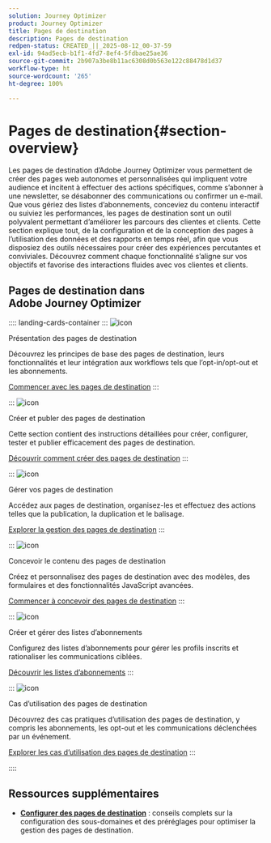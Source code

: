 ```yaml
---
solution: Journey Optimizer
product: Journey Optimizer
title: Pages de destination
description: Pages de destination
redpen-status: CREATED_||_2025-08-12_00-37-59
exl-id: 94ad5ecb-b1f1-4fd7-8ef4-5fdbae25ae36
source-git-commit: 2b907a3be8b11ac6308d0b563e122c88478d1d37
workflow-type: ht
source-wordcount: '265'
ht-degree: 100%

---
```


# Pages de destination{#section-overview}

Les pages de destination d’Adobe Journey Optimizer vous permettent de créer des pages web autonomes et personnalisées qui impliquent votre audience et incitent à effectuer des actions spécifiques, comme s’abonner à une newsletter, se désabonner des communications ou confirmer un e-mail. Que vous gériez des listes d’abonnements, conceviez du contenu interactif ou suiviez les performances, les pages de destination sont un outil polyvalent permettant d’améliorer les parcours des clientes et clients. Cette section explique tout, de la configuration et de la conception des pages à l’utilisation des données et des rapports en temps réel, afin que vous disposiez des outils nécessaires pour créer des expériences percutantes et conviviales. Découvrez comment chaque fonctionnalité s’aligne sur vos objectifs et favorise des interactions fluides avec vos clientes et clients.

## Pages de destination dans Adobe Journey Optimizer

:::: landing-cards-container
:::
![icon](https://cdn.experienceleague.adobe.com/icons/book.svg?lang=fr)

Présentation des pages de destination

Découvrez les principes de base des pages de destination, leurs fonctionnalités et leur intégration aux workflows tels que l’opt-in/opt-out et les abonnements.

[Commencer avec les pages de destination](../using/landing-pages/get-started-lp.md)
:::

:::
![icon](https://cdn.experienceleague.adobe.com/icons/circle-play.svg?lang=fr)

Créer et publer des pages de destination

Cette section contient des instructions détaillées pour créer, configurer, tester et publier efficacement des pages de destination.

[Découvrir comment créer des pages de destination](../using/landing-pages/create-lp.md)
:::

:::
![icon](https://cdn.experienceleague.adobe.com/icons/list-check.svg?lang=fr)

Gérer vos pages de destination

Accédez aux pages de destination, organisez-les et effectuez des actions telles que la publication, la duplication et le balisage.

[Explorer la gestion des pages de destination](../using/landing-pages/manage-lp.md)
:::

:::
![icon](https://cdn.experienceleague.adobe.com/icons/puzzle-piece.svg?lang=fr)

Concevoir le contenu des pages de destination

Créez et personnalisez des pages de destination avec des modèles, des formulaires et des fonctionnalités JavaScript avancées.

[Commencer à concevoir des pages de destination](landing-pages-design-landing-page.md)
:::

:::
![icon](https://cdn.experienceleague.adobe.com/icons/list-check.svg?lang=fr)

Créer et gérer des listes d’abonnements

Configurez des listes d’abonnements pour gérer les profils inscrits et rationaliser les communications ciblées.

[Découvrir les listes dʼabonnements](../using/landing-pages/subscription-list.md)
:::

:::
![icon](https://cdn.experienceleague.adobe.com/icons/bullseye.svg?lang=fr)

Cas d’utilisation des pages de destination

Découvrez des cas pratiques d’utilisation des pages de destination, y compris les abonnements, les opt-out et les communications déclenchées par un événement.

[Explorer les cas d’utilisation des pages de destination](../using/landing-pages/lp-use-cases.md)
:::

::::


## Ressources supplémentaires

- **[Configurer des pages de destination](lp-configuration-landing-page.md)** : conseils complets sur la configuration des sous-domaines et des préréglages pour optimiser la gestion des pages de destination.
